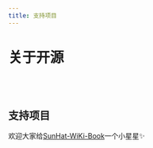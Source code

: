 ```yaml
---
title: 支持项目
---
```


# 关于开源

<a-alert type="success" message="开源是最好的交流方式" description="" showIcon>
</a-alert>
<br/>

<template>
  <a-steps>
    <a-step status="finish" title="Login Github">
      <a-icon slot="icon" type="github" />
    </a-step>
    <a-step status="finish" title="Star">
      <a-icon slot="icon" type="star" />
    </a-step>
    <a-step status="process" title="Reading">
      <a-icon slot="icon" type="loading" />
    </a-step>
    <a-step status="wait" title="Thank">
      <a-icon slot="icon" type="SunHat-o" />
    </a-step>
  </a-steps>
</template>

<br/>

## 支持项目

欢迎大家给[SunHat-WiKi-Book](https://github.com/zhizhuoshuma/iot-wiki)一个小星星✨